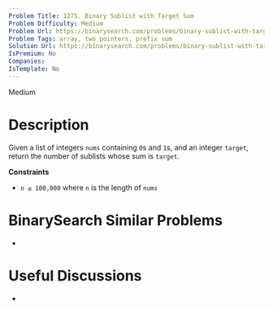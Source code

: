 ```yaml
---
Problem Title: 1275. Binary Sublist with Target Sum
Problem Difficulty: Medium
Problem Url: https://binarysearch.com/problems/binary-sublist-with-target-sum/
Problem Tags: array, two pointers, prefix sum
Solution Url: https://binarysearch.com/problems/binary-sublist-with-target-sum/solutions/
IsPremium: No
Companies: 
IsTemplate: No
---
```


<span style="color: ;">Medium</span>

# Description

Given a list of integers `nums` containing `0`s and `1`s, and an integer `target`, return the number of sublists whose sum is `target`.

**Constraints**
- `n ≤ 100,000` where `n` is the length of `nums`

# BinarySearch Similar Problems

- []()

# Useful Discussions

- []()
